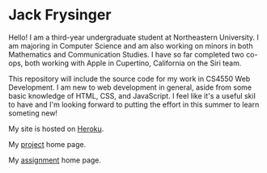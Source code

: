 # Jack Frysinger

Hello! I am a third-year undergraduate student at Northeastern University. I am majoring in Computer Science and am also working on minors in both Mathematics and Communication Studies. I have so far completed two co-ops, both working with Apple in Cupertino, California on the Siri team.

This repository will include the source code for my work in CS4550 Web Development. I am new to web development in general, aside from some basic knowledge of HTML, CSS, and JavaScript. I feel like it's a useful skil to have and I'm looking forward to putting the effort in this summer to learn someting new!

My site is hosted on [Heroku](http://frysinger-jack-webdev.herokuapp.com).

My [project](http://frysinger-jack-webdev.herokuapp.com/project/index.html) home page.

My [assignment](http://frysinger-jack-webdev.herokuapp.com/assignment/) home page.

